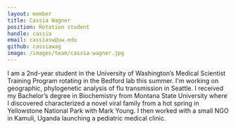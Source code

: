 ```yaml
---
layout: member
title: Cassia Wagner
position: Rotation student
handle: cassia
email: cassiasw@uw.edu
github: cassiawag
image: /images/team/cassia-wagner.jpg
---
```


I am a 2nd-year student in the University of Washington’s Medical Scientist Training Program rotating in the Bedford lab this summer. I'm working on geographic, phylogenetic analysis of flu transmission in Seattle. I received my Bachelor’s degree in Biochemistry from Montana State University where I discovered characterized a novel viral family from a hot spring in Yellowstone National Park with Mark Young. I then worked with a small NGO in Kamuli, Uganda launching a pediatric medical clinic.

